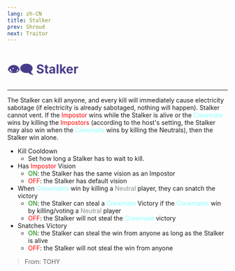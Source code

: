 ```yaml
---
lang: zh-CN
title: Stalker
prev: Shroud
next: Traitor
---
```


# <font color="#483d8b">👁️‍🗨️ <b>Stalker</b></font> <Badge text="Killing" type="tip" vertical="middle"/>

***

The Stalker can kill anyone, and every kill will immediately cause electricity sabotage (if electricity is already sabotaged, nothing will happen). Stalker cannot vent. If the <font color=red>Impostor</font> wins while the Stalker is alive or the <font color=#8cffff>Crewmate</font> wins by killing the <font color=red>Impostors</font> (according to the host's setting, the Stalker may also win when the <font color=#8cffff>Crewmate</font> wins by killing the Neutrals), then the Stalker win alone.

- Kill Cooldown
  - Set how long a Stalker has to wait to kill.
- Has <font color=red>Impostor</font> Vision
  - <font color=green>ON</font>: the Stalker has the same vision as an Impostor
  - <font color=red>OFF</font>: the Stalker has default vision
- When <font color=#8cffff>Crewmates</font> win by killing a <font color=#7f8c8d>Neutral</font> player, they can snatch the victory
  - <font color=green>ON</font>: the Stalker can steal a <font color=#8cffff>Crewmate</font> Victory if the <font color=#8cffff>Crewmates</font> win by killing/voting a <font color=#7f8c8d>Neutral</font> player
  - <font color=red>OFF</font>: the Stalker will not steal the <font color=#8cffff>Crewmate</font> victory
- Snatches Victory
  - <font color=green>ON</font>: the Stalker can steal the win from anyone as long as the Stalker is alive
  - <font color=red>OFF</font>: the Stalker will not steal the win from anyone

> From: TOHY
